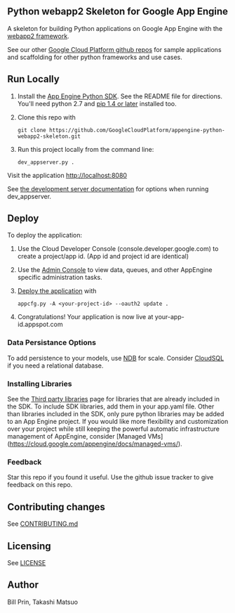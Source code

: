 ## Python webapp2 Skeleton for Google App Engine

A skeleton for building Python applications on Google App Engine with the
[webapp2 framework](https://code.google.com/p/webapp-improved/).

See our other [Google Cloud Platform github
repos](https://github.com/GoogleCloudPlatform) for sample applications and
scaffolding for other python frameworks and use cases.

## Run Locally
1. Install the [App Engine Python SDK](https://cloud.google.com/appengine/downloads).
See the README file for directions. You'll need python 2.7 and [pip 1.4 or later](http://www.pip-installer.org/en/latest/installing.html) installed too.

2. Clone this repo with

   ```
   git clone https://github.com/GoogleCloudPlatform/appengine-python-webapp2-skeleton.git
   ```

3. Run this project locally from the command line:

   ```
   dev_appserver.py .
   ```

Visit the application [http://localhost:8080](http://localhost:8080)

See [the development server documentation](https://cloud.google.com/appengine/docs/python/tools/devserver)
for options when running dev_appserver.

## Deploy
To deploy the application:

1. Use the Cloud Developer Console (console.developer.google.com)  to create a project/app id. (App id and project id are identical)
1. Use the [Admin Console](https://appengine.google.com) to view data, queues, and other AppEngine specific administration tasks.
1. [Deploy the
   application](https://cloud.google.com/appengine/docs/python/tools/uploadinganapp) with

   ```
   appcfg.py -A <your-project-id> --oauth2 update .
   ```
1. Congratulations!  Your application is now live at your-app-id.appspot.com

### Data Persistance Options
To add persistence to your models, use
[NDB](https://cloud.google.com/appengine/docs/python/ndb/) for
scale.  Consider
[CloudSQL](https://cloud.google.com/appengine/docs/python/cloud-sql/)
if you need a relational database.

### Installing Libraries
See the [Third party
libraries](https://cloud.google.com/appengine/docs/python/tools/libraries27)
page for libraries that are already included in the SDK.  To include SDK
libraries, add them in your app.yaml file. Other than libraries included in
the SDK, only pure python libraries may be added to an App Engine project. If you
would like more flexibility and customization over your project while still keeping
the powerful automatic infrastructure management of AppEngine, consider [Managed VMs]
 (https://cloud.google.com/appengine/docs/managed-vms/).

### Feedback
Star this repo if you found it useful. Use the github issue tracker to give
feedback on this repo.

## Contributing changes
See [CONTRIBUTING.md](CONTRIBUTING.md)

## Licensing
See [LICENSE](LICENSE)

## Author
Bill Prin, Takashi Matsuo
